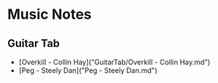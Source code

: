 # Music Notes

## Guitar Tab
- [Overkill - Collin Hay]("GuitarTab/Overkill - Collin Hay.md")
- [Peg - Steely Dan]("Peg - Steely Dan.md")
